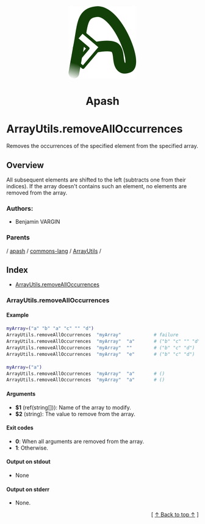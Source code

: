 
<div align='center' id='apash-top'>
  <a href='https://github.com/hastec-fr/apash'>
    <img alt='apash-logo' src='../../../../../../../assets/apash-logo.svg'/>
  </a>

  # Apash
</div>

# ArrayUtils.removeAllOccurrences

Removes the occurrences of the specified element from the specified array.

## Overview

All subsequent elements are shifted to the left (subtracts one from their indices). 
If the array doesn't contains such an element, no elements are removed from the array.

### Authors:
* Benjamin VARGIN

### Parents
<!-- apash.parentBegin -->
[](../../../../.md) / [apash](../../../apash.md) / [commons-lang](../../commons-lang.md) / [ArrayUtils](../ArrayUtils.md) / 
<!-- apash.parentEnd -->

## Index

* [ArrayUtils.removeAllOccurrences](#arrayutilsremovealloccurrences)

### ArrayUtils.removeAllOccurrences

#### Example
```bash
myArray=("a" "b" "a" "c" "" "d")
ArrayUtils.removeAllOccurrences  "myArray"            # failure
ArrayUtils.removeAllOccurrences  "myArray"  "a"       # ("b" "c" "" "d")
ArrayUtils.removeAllOccurrences  "myArray"  ""        # ("b" "c" "d")
ArrayUtils.removeAllOccurrences  "myArray"  "e"       # ("b" "c" "d")

myArray=("a")
ArrayUtils.removeAllOccurrences  "myArray"  "a"       # ()
ArrayUtils.removeAllOccurrences  "myArray"  "a"       # ()
```

#### Arguments

* **$1** (ref(string[])): Name of the array to modify.
* **$2** (string): The value to remove from the array.

#### Exit codes

* **0**: When all arguments are removed from the array.
* **1**: Otherwise.

#### Output on stdout

* None

#### Output on stderr

* None.


  <div align='right'>[ <a href='#apash-top'>↑ Back to top ↑</a> ]</div>

